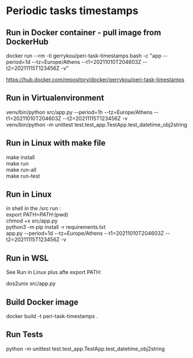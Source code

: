 # Periodic tasks timestamps

## Run in Docker container - pull image from DockerHub
docker run --rm -ti gerrykou/peri-task-timestamps bash -c "app --period=1d --tz=Europe/Athens --t1=20211010T204603Z --t2=20211115T123456Z -v"

https://hub.docker.com/repository/docker/gerrykou/peri-task-timestamps

## Run in Virtualenvironment
venv/bin/python src/app.py --period=1h --tz=Europe/Athens --t1=20211010T204603Z --t2=20211115T123456Z -v  
venv/bin/python -m unittest test.test_app.TestApp.test_datetime_obj2string

## Run in Linux with make file
make install  
make run  
make run-all  
make run-test

## Run in Linux
in shell in the /src run :  
export PATH=$PATH:$(pwd)   
chmod +x src/app.py  
python3 -m pip install -r requirements.txt  
app.py --period=1d --tz=Europe/Athens --t1=20211010T204603Z --t2=20211115T123456Z -v

## Run in WSL
See Run in Linux plus afte export PATH:  

dos2unix src/app.py  


## Build Docker image
docker build -t peri-task-timestamps .

## Run Tests
python -m unittest test.test_app.TestApp.test_datetime_obj2string
